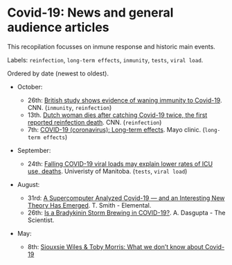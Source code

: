 # Covid-19: News and general audience articles

This recopilation focusses on inmune response and historic main events.

Labels: `reinfection`, `long-term effects`, `inmunity`, `tests`, `viral load`.

Ordered by date (newest to oldest).

- October:
  - 26th: [British study shows evidence of waning immunity to Covid-19](https://www.cnn.com/2020/10/26/health/covid-19-immunity-wanes-large-study-finds/index.html). CNN. (`inmunity`, `reinfection`)
  - 13th. [Dutch woman dies after catching Covid-19 twice, the first reported reinfection death](https://www.cnn.com/2020/10/13/europe/covid-19-dutch-woman-reinfection-death-intl/index.html). CNN. (`reinfection`)
  - 7th: [COVID-19 (coronavirus): Long-term effects](https://www.mayoclinic.org/diseases-conditions/coronavirus/in-depth/coronavirus-long-term-effects/art-20490351?utm_source=newsletter&utm_medium=email&utm_campaign=housecall&s=03). Mayo clinic. (`long-term effects`)

- September:
  - 24th: [Falling COVID-19 viral loads may explain lower rates of ICU use, deaths](https://www.cidrap.umn.edu/news-perspective/2020/09/falling-covid-19-viral-loads-may-explain-lower-rates-icu-use-deaths). Univeristy of Manitoba. (`tests`, `viral load`)

- August: 
  - 31rd: [A Supercomputer Analyzed Covid-19 — and an Interesting New Theory Has Emerged](https://elemental.medium.com/a-supercomputer-analyzed-covid-19-and-an-interesting-new-theory-has-emerged-31cb8eba9d63).  T. Smith - Elemental.
  - 26th: [Is a Bradykinin Storm Brewing in COVID-19?](https://www.the-scientist.com/news-opinion/is-a-bradykinin-storm-brewing-in-covid-19--67876). A. Dasgupta - The Scientist.

- May:
  - 8th: [Siouxsie Wiles & Toby Morris: What we don’t know about Covid-19](https://thespinoff.co.nz/society/06-05-2020/siouxsie-wiles-toby-morris-what-we-dont-know-about-covid-19/)
